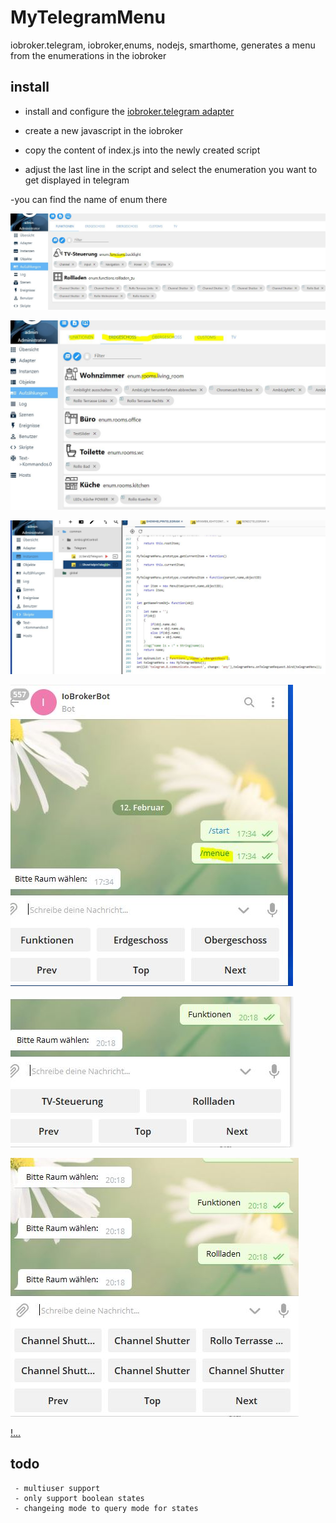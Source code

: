 # MyTelegramMenu
iobroker.telegram, iobroker,enums, nodejs, smarthome, generates a menu from the enumerations in the iobroker

## install
 - install and configure the [iobroker.telegram adapter](https://github.com/ioBroker/ioBroker.telegram)
 
 - create a new javascript in the iobroker
 - copy the content of index.js into the newly created script
 - adjust the last line in the script and select the enumeration you want to get displayed in telegram
 
 -you can find the name of enum there

![enums name](https://github.com/Nahasapeemapetilon/MyTelegramMenu/blob/master/img/img001.JPG?raw=true)

![enums name2](https://github.com/Nahasapeemapetilon/MyTelegramMenu/blob/master/img/img002.JPG?raw=true)

![enter the names there:](https://github.com/Nahasapeemapetilon/MyTelegramMenu/blob/master/img/img003.JPG?raw=true)

![you can display the menu like this](https://github.com/Nahasapeemapetilon/MyTelegramMenu/blob/master/img/img004.JPG?raw=true)

![choose an enum and a function](https://github.com/Nahasapeemapetilon/MyTelegramMenu/blob/master/img/img005.JPG?raw=true)

![...](https://github.com/Nahasapeemapetilon/MyTelegramMenu/blob/master/img/img006.JPG?raw=true)

[!...](https://github.com/Nahasapeemapetilon/MyTelegramMenu/blob/master/img/img007.JPG?raw=true)
 
 
## todo 
```
 - multiuser support
 - only support boolean states
 - changeing mode to query mode for states
```
